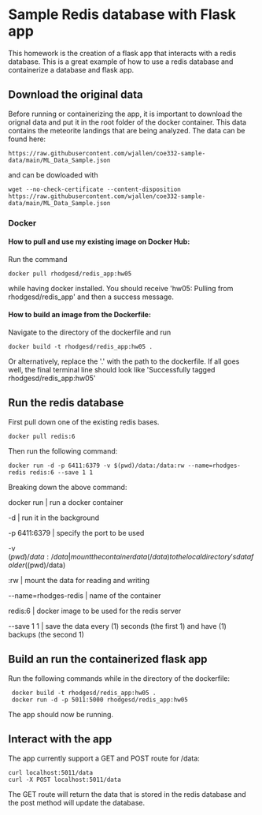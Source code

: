 # Sample Redis database with Flask app
This homework is the creation of a flask app that interacts with a redis database. This is a great example of how to use a redis database and containerize a database and flask app.

## Download the original data
Before running or containerizing the app, it is important to download the orignal data and put it in the root folder of the docker container. This data contains the meteorite landings that are being analyzed. The data can be found here:
```
https://raw.githubusercontent.com/wjallen/coe332-sample-data/main/ML_Data_Sample.json
```
and can be dowloaded with 
```
wget --no-check-certificate --content-disposition https://raw.githubusercontent.com/wjallen/coe332-sample-data/main/ML_Data_Sample.json
```
 ### Docker
#### How to pull and use my existing image on Docker Hub:
Run the command 
```
docker pull rhodgesd/redis_app:hw05
```
while having docker installed. You should receive 'hw05: Pulling from rhodgesd/redis_app' and then a success message.
#### How to build an image from the Dockerfile:
Navigate to the directory of the dockerfile and run
```
docker build -t rhodgesd/redis_app:hw05 .
```
Or alternatively, replace the '.' with the path to the dockerfile. If all goes well, the final terminal line should look like 
'Successfully tagged rhodgesd/redis_app:hw05'

## Run the redis database
First pull down one of the existing redis bases. 
```
docker pull redis:6
```
Then run the following command:
```
docker run -d -p 6411:6379 -v $(pwd)/data:/data:rw --name=rhodges-redis redis:6 --save 1 1
```
Breaking down the above command:

docker run | run a docker container

-d | run it in the background

-p 6411:6379 | specify the port to be used

-v $(pwd)/data:/data | mount the container data (/data) to the local directory's data folder ($(pwd)/data)

:rw | mount the data for reading and writing

--name=rhodges-redis | name of the container

redis:6 | docker image to be used for the redis server

--save 1 1 | save the data every (1) seconds (the first 1) and have (1) backups (the second 1)

## Build an run the containerized flask app
Run the following commands while in the directory of the dockerfile:
```
 docker build -t rhodgesd/redis_app:hw05 .
 docker run -d -p 5011:5000 rhodgesd/redis_app:hw05
 ```
The app should now be running.
## Interact with the app
The app currently support a GET and POST route for /data:
```
curl localhost:5011/data
curl -X POST localhost:5011/data
```
The GET route will return the data that is stored in the redis database and the post method will update the database.
